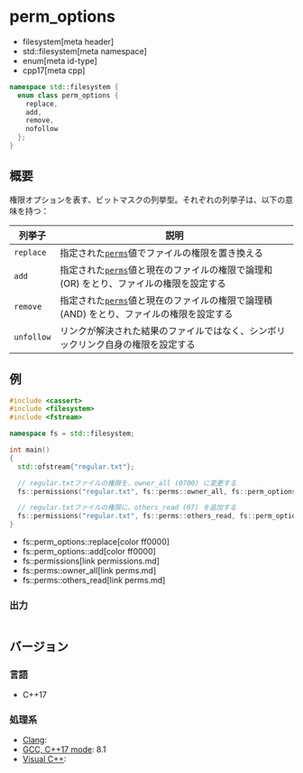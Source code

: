 # perm_options
* filesystem[meta header]
* std::filesystem[meta namespace]
* enum[meta id-type]
* cpp17[meta cpp]

```cpp
namespace std::filesystem {
  enum class perm_options {
    replace,
    add,
    remove,
    nofollow
  };
}
```

## 概要
権限オプションを表す、ビットマスクの列挙型。それぞれの列挙子は、以下の意味を持つ：

| 列挙子 | 説明 |
|--------|------|
| `replace`  | 指定された[`perms`](perms.md)値でファイルの権限を置き換える |
| `add`      | 指定された[`perms`](perms.md)値と現在のファイルの権限で論理和 (OR) をとり、ファイルの権限を設定する |
| `remove`   | 指定された[`perms`](perms.md)値と現在のファイルの権限で論理積 (AND) をとり、ファイルの権限を設定する |
| `unfollow` | リンクが解決された結果のファイルではなく、シンボリックリンク自身の権限を設定する |


## 例
```cpp example
#include <cassert>
#include <filesystem>
#include <fstream>

namespace fs = std::filesystem;

int main()
{
  std::ofstream{"regular.txt"};

  // regular.txtファイルの権限を、owner_all (0700) に変更する
  fs::permissions("regular.txt", fs::perms::owner_all, fs::perm_options::replace);

  // regular.txtファイルの権限に、others_read (07) を追加する
  fs::permissions("regular.txt", fs::perms::others_read, fs::perm_options::add);
}
```
* fs::perm_options::replace[color ff0000]
* fs::perm_options::add[color ff0000]
* fs::permissions[link permissions.md]
* fs::perms::owner_all[link perms.md]
* fs::perms::others_read[link perms.md]

### 出力
```
```

## バージョン
### 言語
- C++17

### 処理系
- [Clang](/implementation.md#clang):
- [GCC, C++17 mode](/implementation.md#gcc): 8.1
- [Visual C++](/implementation.md#visual_cpp):
